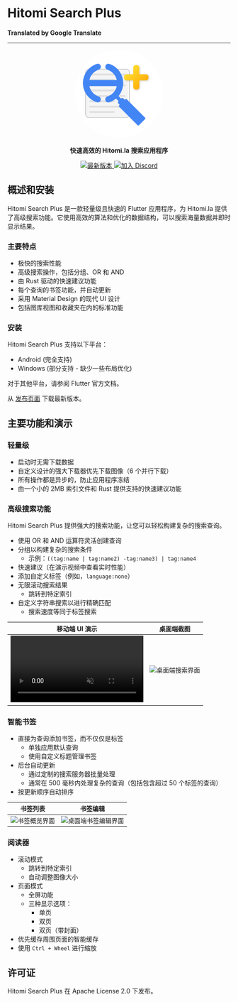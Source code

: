 # Hitomi Search Plus

**Translated by Google Translate**

---

<p align="center">
  <img src="icon/full.png" alt="Hitomi Search Plus Logo" width="200" height="200" style="border-radius: 50%;" />
</p>

<p align="center">
  <strong>快速高效的 Hitomi.la 搜索应用程序</strong>
</p>

<p align="center">
  <a href="https://github.com/h-akatsuki/hitomi_search_plus/releases">
    <img src="https://img.shields.io/github/v/release/h-akatsuki/hitomi_search_plus" alt="最新版本">
  </a>
  <a href="https://discord.gg/cVNvk6MG">
    <img src="https://img.shields.io/badge/Discord-加入聊天-7289da?logo=discord&logoColor=ffffff" alt="加入 Discord">
  </a>
</p>

## 概述和安装

Hitomi Search Plus 是一款轻量级且快速的 Flutter 应用程序，为 Hitomi.la 提供了高级搜索功能。它使用高效的算法和优化的数据结构，可以搜索海量数据并即时显示结果。

### 主要特点

- 极快的搜索性能
- 高级搜索操作，包括分组、OR 和 AND
- 由 Rust 驱动的快速建议功能
- 每个查询的书签功能，并自动更新
- 采用 Material Design 的现代 UI 设计
- 包括图库视图和收藏夹在内的标准功能

### 安装

Hitomi Search Plus 支持以下平台：

- Android (完全支持)
- Windows (部分支持 - 缺少一些布局优化)

对于其他平台，请参阅 Flutter 官方文档。

从 [发布页面](https://github.com/h-akatuki/hitomi_search_plus/releases) 下载最新版本。


## 主要功能和演示

### 轻量级

- 启动时无需下载数据
- 自定义设计的强大下载器优先下载图像（6 个并行下载）
- 所有操作都是异步的，防止应用程序冻结
- 由一个小的 2MB 索引文件和 Rust 提供支持的快速建议功能

### 高级搜索功能

Hitomi Search Plus 提供强大的搜索功能，让您可以轻松构建复杂的搜索查询。

- 使用 OR 和 AND 运算符灵活创建查询
- 分组以构建复杂的搜索条件
  - 示例：`((tag:name | tag:name2) -tag:name3) | tag:name4`
- 快速建议（在演示视频中查看实时性能）
- 添加自定义标签（例如，`language:none`）
- 无限滚动搜索结果
  - 跳转到特定索引
- 自定义字符串搜索以进行精确匹配
  - 搜索速度等同于标签搜索

| 移动端 UI 演示 | 桌面端截图 |
|---|---|
| <video controls src="https://github.com/user-attachments/assets/0c542585-a6fd-4e0a-982d-9eb0ce19e15d" muted="false" autoplay loop></video> | <img src="https://github.com/user-attachments/assets/9b8c8746-744c-4bad-bd2a-a65dc549b49f" alt="桌面端搜索界面"> |


### 智能书签

- 直接为查询添加书签，而不仅仅是标签
  - 单独应用默认查询
  - 使用自定义标题管理书签
- 后台自动更新
  - 通过定制的搜索服务器批量处理
  - 通常在 500 毫秒内处理复杂的查询（包括包含超过 50 个标签的查询）
- 按更新顺序自动排序

| 书签列表 | 书签编辑 |
|---|---|
| <img src="https://github.com/user-attachments/assets/9d028b04-3f4e-42e5-be30-a5dd6e618fc3" alt="书签概览界面"> | <img src="https://github.com/user-attachments/assets/374d22a3-3111-4014-8072-d9e8cfd71e61" alt="桌面端书签编辑界面"> |


### 阅读器

- 滚动模式
  - 跳转到特定索引
  - 自动调整图像大小
- 页面模式
  - 全屏功能
  - 三种显示选项：
    - 单页
    - 双页
    - 双页（带封面）
- 优先缓存周围页面的智能缓存
- 使用 `Ctrl + Wheel` 进行缩放


## 许可证

Hitomi Search Plus 在 Apache License 2.0 下发布。